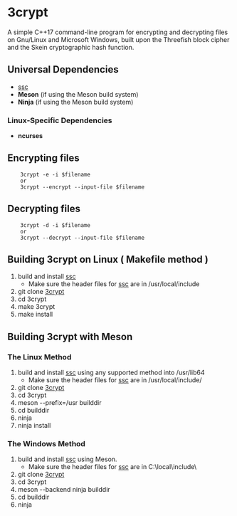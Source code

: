 # 3crypt
A simple C++17 command-line program for encrypting and decrypting files on Gnu/Linux and Microsoft Windows, built upon the Threefish block cipher
and the Skein cryptographic hash function.
## Universal Dependencies
-   [ssc](https://github.com/stuartcalder/ssc)
-   __Meson__ (if using the Meson build system)
-   __Ninja__ (if using the Meson build system)
### Linux-Specific Dependencies
-    __ncurses__
## Encrypting files
```
    3crypt -e -i $filename
    or
    3crypt --encrypt --input-file $filename
```
## Decrypting files
```
    3crypt -d -i $filename
    or
    3crypt --decrypt --input-file $filename
```
## Building 3crypt on Linux ( Makefile method )
1. build and install [ssc](https://github.com/stuartcalder/ssc)
    - Make sure the header files for [ssc](https://github.com/stuartcalder/ssc)
      are in /usr/local/include
2. git clone [3crypt](https://github.com/stuartcalder/3crypt)
3. cd 3crypt
4. make 3crypt
5. make install
## Building 3crypt with Meson
### The Linux Method
1. build and install [ssc](https://github.com/stuartcalder/ssc) using any
   supported method into /usr/lib64
    - Make sure the header files for [ssc](https://github.com/stuartcalder/ssc)
      are in /usr/local/include/
2. git clone [3crypt](https://github.com/stuartcalder/3crypt)
3. cd 3crypt
4. meson --prefix=/usr builddir
5. cd builddir
6. ninja
7. ninja install
### The Windows Method
1. build and install [ssc](https://github.com/stuartcalder/ssc) using Meson.
    - Make sure the header files for [ssc](https://github.com/stuartcalder/ssc)
      are in C:\local\include\
2. git clone [3crypt](https://github.com/stuartcalder/3crypt)
3. cd 3crypt
4. meson --backend ninja builddir
5. cd builddir
6. ninja
